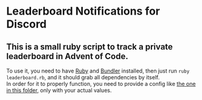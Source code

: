 # Leaderboard Notifications for Discord

## This is a small ruby script to track a private leaderboard in Advent of Code.

To use it, you need to have [Ruby](https://www.ruby-lang.org/en/) and [Bundler](https://bundler.io/) installed, then just run `ruby leaderboard.rb`, and it should grab all dependencies by itself.\
In order for it to properly function, you need to provide a config like [the one in this folder](config.json), only with your actual values.
